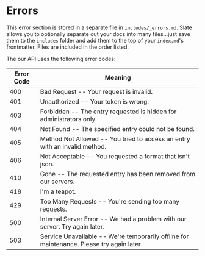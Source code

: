 # Errors

<aside class="notice">
This error section is stored in a separate file in <code>includes/_errors.md</code>. Slate allows you to optionally separate out your docs into many files...just save them to the <code>includes</code> folder and add them to the top of your <code>index.md</code>'s frontmatter. Files are included in the order listed.
</aside>

The our API uses the following error codes:


Error Code | Meaning
---------- | -------
400 | Bad Request -- Your request is invalid.
401 | Unauthorized -- Your token is wrong.
403 | Forbidden -- The entry requested is hidden for administrators only.
404 | Not Found -- The specified entry could not be found.
405 | Method Not Allowed -- You tried to access an entry with an invalid method.
406 | Not Acceptable -- You requested a format that isn't json.
410 | Gone -- The requested entry has been removed from our servers.
418 | I'm a teapot.
429 | Too Many Requests -- You're sending too many requests.
500 | Internal Server Error -- We had a problem with our server. Try again later.
503 | Service Unavailable -- We're temporarily offline for maintenance. Please try again later.
